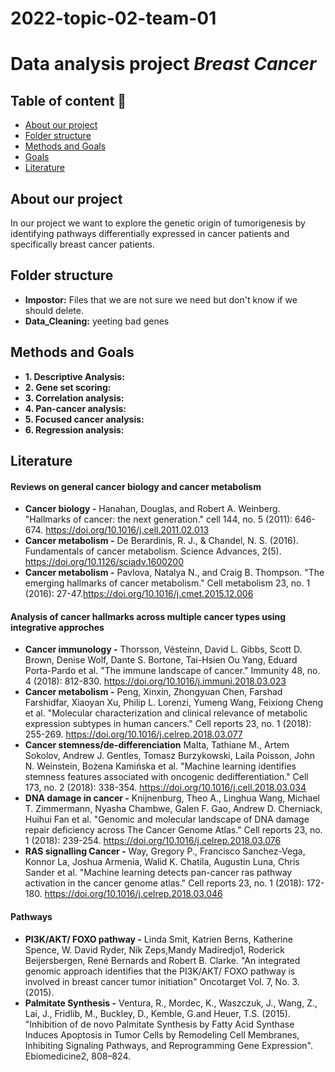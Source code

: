 # 2022-topic-02-team-01

# Data analysis project  ***Breast Cancer*** <!-- ![pink-ribbon](<iframe src="https://giphy.com/embed/dd7QLPAjyYZSNgQVNf" width="420" height="480" frameBorder="0" class="giphy-embed" allowFullScreen></iframe><p><a href="https://giphy.com/stickers/pink-ribbon-dd7QLPAjyYZSNgQVNf">via GIPHY</a></p>)  -->

## Table of content :open_book:

- [About our project](#About-our-project)
- [Folder structure](#Folder-structure)
- [Methods and Goals](#Methods-and-Goals)
- [Goals](#Goals)
- [Literature](#Literature)


## About our project

In our project we want to explore the genetic origin of tumorigenesis by identifying pathways differentially expressed in cancer patients and specifically breast cancer patients. 

<!-- add more text later  -->


## Folder structure

- **Impostor:** Files that we are not sure we need but don't know if we should delete. 
- **Data_Cleaning:** yeeting bad genes

<!-- add more text later  -->

## Methods and Goals

- **1. Descriptive Analysis:** <!-- describe what it is and what we did during our analysis -->
- **2. Gene set scoring:** <!-- describe what it is and what we did during our analysis -->
- **3. Correlation analysis:** <!-- describe what it is and what we did during our analysis -->
- **4. Pan-cancer analysis:** <!-- describe what it is and what we did during our analysis -->
- **5. Focused cancer analysis:**  <!-- describe what it is and what we did during our analysis -->
- **6. Regression analysis:** <!-- describe what it is and what we did during our analysis -->

## Literature

#### Reviews on general cancer biology and cancer metabolism

- **Cancer biology -** Hanahan, Douglas, and Robert A. Weinberg. "Hallmarks of cancer: the next generation." cell 144, no. 5 (2011): 646-674. https://doi.org/10.1016/j.cell.2011.02.013
- **Cancer metabolism -** De Berardinis, R. J., & Chandel, N. S. (2016). Fundamentals of cancer metabolism. Science      Advances, 2(5). https://doi.org/10.1126/sciadv.1600200
- **Cancer metabolism -** Pavlova, Natalya N., and Craig B. Thompson. "The emerging hallmarks of cancer metabolism." Cell metabolism 23, no. 1 (2016): 27-47.https://doi.org/10.1016/j.cmet.2015.12.006

#### Analysis of cancer hallmarks across multiple cancer types using integrative approches

- **Cancer immunology -** Thorsson, Vésteinn, David L. Gibbs, Scott D. Brown, Denise Wolf, Dante S. Bortone, Tai-Hsien Ou Yang, Eduard Porta-Pardo et al. "The immune landscape of cancer." Immunity 48, no. 4 (2018): 812-830. https://doi.org/10.1016/j.immuni.2018.03.023
- **Cancer metabolism -** Peng, Xinxin, Zhongyuan Chen, Farshad Farshidfar, Xiaoyan Xu, Philip L. Lorenzi, Yumeng Wang, Feixiong Cheng et al. "Molecular characterization and clinical relevance of metabolic expression subtypes in human cancers." Cell reports 23, no. 1 (2018): 255-269. https://doi.org/10.1016/j.celrep.2018.03.077
- **Cancer stemness/de-differenciation** Malta, Tathiane M., Artem Sokolov, Andrew J. Gentles, Tomasz Burzykowski, Laila Poisson, John N. Weinstein, Bożena Kamińska et al. "Machine learning identifies stemness features associated with oncogenic dedifferentiation." Cell 173, no. 2 (2018): 338-354. https://doi.org/10.1016/j.cell.2018.03.034
- **DNA damage in cancer -** Knijnenburg, Theo A., Linghua Wang, Michael T. Zimmermann, Nyasha Chambwe, Galen F. Gao, Andrew D. Cherniack, Huihui Fan et al. "Genomic and molecular landscape of DNA damage repair deficiency across The Cancer Genome Atlas." Cell reports 23, no. 1 (2018): 239-254. https://doi.org/10.1016/j.celrep.2018.03.076
- **RAS signalling Cancer -** Way, Gregory P., Francisco Sanchez-Vega, Konnor La, Joshua Armenia, Walid K. Chatila, Augustin Luna, Chris Sander et al. "Machine learning detects pan-cancer ras pathway activation in the cancer genome atlas." Cell reports 23, no. 1 (2018): 172-180. https://doi.org/10.1016/j.celrep.2018.03.046

#### Pathways 

- **PI3K/AKT/ FOXO pathway -** Linda Smit, Katrien Berns, Katherine Spence, W. David Ryder, Nik Zeps,Mandy Madiredjo1, Roderick Beijersbergen, René Bernards and Robert B. Clarke. "An integrated genomic approach identifies that the PI3K/AKT/ FOXO pathway is involved in breast cancer tumor initiation" Oncotarget Vol. 7, No. 3. (2015).
- **Palmitate Synthesis -** Ventura, R., Mordec, K., Waszczuk, J., Wang, Z., Lai, J., Fridlib, M., Buckley, D., Kemble, G.and Heuer, T.S. (2015). "Inhibition of de novo Palmitate Synthesis by Fatty Acid Synthase Induces Apoptosis in Tumor Cells by Remodeling Cell Membranes, Inhibiting Signaling Pathways, and Reprogramming Gene Expression". Ebiomedicine2, 808–824.
